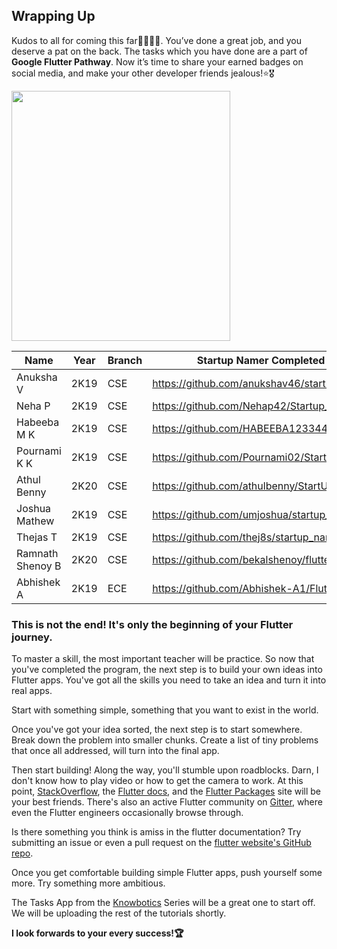 
## Wrapping Up


Kudos to all for coming this far👏🏻👏🏻. You’ve done a great job, and you deserve a pat on the back. The tasks which you have done are a part of **Google Flutter Pathway**. Now it’s time to share your earned badges on social media, and make your other developer friends jealous!⭐🎖️

<img src="https://user-images.githubusercontent.com/49060283/116970976-80464600-acd6-11eb-8447-1f66800c3582.png" width="350" height="400">



| Name           | Year | Branch | Startup Namer Completed Project                  | Video | Badge |
-----------------   |------|--------|--------------------------------------------------|-------|-------|
| Anuksha V       | 2K19 | CSE    | https://github.com/anukshav46/startup_namer      | [Video](https://user-images.githubusercontent.com/49060283/116450602-1e6e8200-a879-11eb-8631-7c178e6c3133.mp4)| YES    |
| Neha P          | 2K19 | CSE    |  https://github.com/Nehap42/Startup_Namer        | [Video](https://user-images.githubusercontent.com/49060283/116451542-3d214880-a87a-11eb-809e-a5e14135fbd0.mp4)| YES    |
| Habeeba M K     | 2K19 | CSE    |  https://github.com/HABEEBA123344/startup_namer  | [Video](https://user-images.githubusercontent.com/49060283/116451896-b3be4600-a87a-11eb-94ea-43268a3a4d79.mp4)| YES    |
| Pournami K K    | 2K19 | CSE    |  https://github.com/Pournami02/StartupNamer      | [Video](https://user-images.githubusercontent.com/49060283/116452255-24fdf900-a87b-11eb-927c-b82455074967.mp4)| YES    |
| Athul Benny     | 2K20 | CSE    |  https://github.com/athulbenny/StartUpNamer      | [Video](https://user-images.githubusercontent.com/49060283/116812606-28400000-ab6d-11eb-96e9-901443f46fb7.mp4)| YES    |
| Joshua Mathew   | 2K19 | CSE    |  https://github.com/umjoshua/startup_name_generator| [Video](https://user-images.githubusercontent.com/49060283/116812704-cfbd3280-ab6d-11eb-8e32-4f88c951e5ef.mp4)| YES    |
| Thejas T        | 2K19 | CSE    |  https://github.com/thej8s/startup_namer         | [Video](https://user-images.githubusercontent.com/49060283/116812834-65f15880-ab6e-11eb-9b62-c62c4ef7c6e6.mp4)| YES    |
| Ramnath Shenoy B| 2K20 | CSE   |  https://github.com/bekalshenoy/flutter_learn   | [Video](https://user-images.githubusercontent.com/49060283/116822555-1d9d5f00-ab9d-11eb-8399-6b56568904fc.mp4)| YES    |
| Abhishek A      | 2K19 | ECE    |  https://github.com/Abhishek-A1/Flutterapp      | [Video](https://user-images.githubusercontent.com/49060283/116968616-76badf00-acd2-11eb-968f-4597f4d53749.mp4)| YES    |



### This is not the end! It's only the beginning of your Flutter journey.


To master a skill, the most important teacher will be practice. So now that you've completed the program, the next step is to build your own ideas into Flutter apps. You've got all the skills you need to take an idea and turn it into real apps.

Start with something simple, something that you want to exist in the world.

Once you've got your idea sorted, the next step is to start somewhere. Break down the problem into smaller chunks. Create a list of tiny problems that once all addressed, will turn into the final app.

Then start building! Along the way, you'll stumble upon roadblocks. Darn, I don't know how to play video or how to get the camera to work. At this point, [StackOverflow](https://stackoverflow.com/), the [Flutter docs](https://flutter.dev/docs), and the [Flutter Packages](https://pub.dartlang.org/flutter) site will be your best friends. There's also an active Flutter community on [Gitter](https://gitter.im/flutter/flutter), where even the Flutter engineers occasionally browse through.

 Is there something you think is amiss in the flutter documentation? Try submitting an issue or even a pull request on the [flutter website's GitHub repo](https://github.com/flutter/website/issues).
 
Once you get comfortable building simple Flutter apps, push yourself some more. Try something more ambitious. 

The Tasks App from the [Knowbotics](https://www.youtube.com/watch?v=S3PkT_REi1c&list=PLGykX21r34XAKta1fDBC7vcdEmew2VqMi) Series will be a great one to start off. We will be uploading the rest of the tutorials shortly.

**I look forwards to your every success!🏆**


